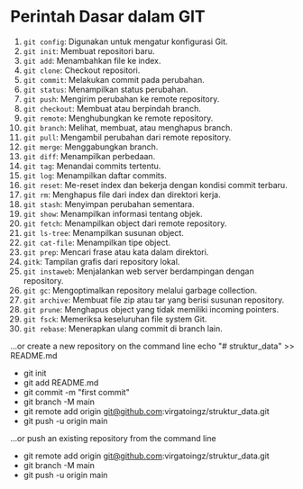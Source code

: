 # Perintah Dasar dalam GIT
1. `git config`: Digunakan untuk mengatur konfigurasi Git.
2. `git init`: Membuat repositori baru.
3. `git add`: Menambahkan file ke index.
4. `git clone`: Checkout repositori.
5. `git commit`: Melakukan commit pada perubahan.
6. `git status`: Menampilkan status perubahan.
7. `git push`: Mengirim perubahan ke remote repository.
8. `git checkout`: Membuat atau berpindah branch.
9. `git remote`: Menghubungkan ke remote repository.
10. `git branch`: Melihat, membuat, atau menghapus branch.
11. `git pull`: Mengambil perubahan dari remote repository.
12. `git merge`: Menggabungkan branch.
13. `git diff`: Menampilkan perbedaan.
14. `git tag`: Menandai commits tertentu.
15. `git log`: Menampilkan daftar commits.
16. `git reset`: Me-reset index dan bekerja dengan kondisi commit terbaru.
17. `git rm`: Menghapus file dari index dan direktori kerja.
18. `git stash`: Menyimpan perubahan sementara.
19. `git show`: Menampilkan informasi tentang objek.
20. `git fetch`: Menampilkan object dari remote repository.
21. `git ls-tree`: Menampilkan susunan object.
22. `git cat-file`: Menampilkan tipe object.
23. `git prep`: Mencari frase atau kata dalam direktori.
24. `gitk`: Tampilan grafis dari repository lokal.
25. `git instaweb`: Menjalankan web server berdampingan dengan repository.
26. `git gc`: Mengoptimalkan repository melalui garbage collection.
27. `git archive`: Membuat file zip atau tar yang berisi susunan repository.
28. `git prune`: Menghapus object yang tidak memiliki incoming pointers.
29. `git fsck`: Memeriksa keseluruhan file system Git.
30. `git rebase`: Menerapkan ulang commit di branch lain.

…or create a new repository on the command line
echo "# struktur_data" >> README.md
- git init
- git add README.md
- git commit -m "first commit"
- git branch -M main
- git remote add origin git@github.com:virgatoingz/struktur_data.git
- git push -u origin main

…or push an existing repository from the command line
- git remote add origin git@github.com:virgatoingz/struktur_data.git
- git branch -M main
- git push -u origin main

